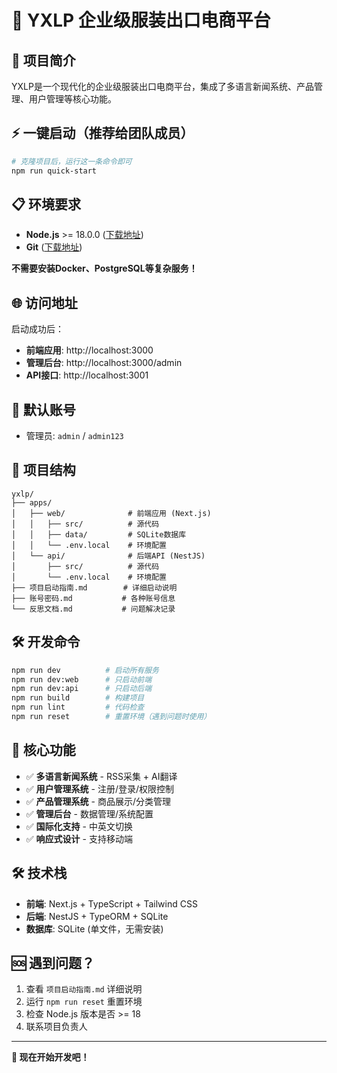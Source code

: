 # 🚀 YXLP 企业级服装出口电商平台

## 📖 项目简介

YXLP是一个现代化的企业级服装出口电商平台，集成了多语言新闻系统、产品管理、用户管理等核心功能。

## ⚡ 一键启动（推荐给团队成员）

```bash
# 克隆项目后，运行这一条命令即可
npm run quick-start
```

## 📋 环境要求

- **Node.js** >= 18.0.0 ([下载地址](https://nodejs.org/))
- **Git** ([下载地址](https://git-scm.com/))

**不需要安装Docker、PostgreSQL等复杂服务！**

## 🌐 访问地址

启动成功后：
- **前端应用**: http://localhost:3000
- **管理后台**: http://localhost:3000/admin  
- **API接口**: http://localhost:3001

## 🔑 默认账号

- 管理员: `admin` / `admin123`

## 📁 项目结构

```
yxlp/
├── apps/
│   ├── web/              # 前端应用 (Next.js)
│   │   ├── src/          # 源代码
│   │   ├── data/         # SQLite数据库
│   │   └── .env.local    # 环境配置
│   └── api/              # 后端API (NestJS)
│       ├── src/          # 源代码  
│       └── .env.local    # 环境配置
├── 项目启动指南.md        # 详细启动说明
├── 账号密码.md           # 各种账号信息
└── 反思文档.md           # 问题解决记录
```

## 🛠️ 开发命令

```bash
npm run dev          # 启动所有服务
npm run dev:web      # 只启动前端
npm run dev:api      # 只启动后端
npm run build        # 构建项目
npm run lint         # 代码检查
npm run reset        # 重置环境（遇到问题时使用）
```

## 🌟 核心功能

- ✅ **多语言新闻系统** - RSS采集 + AI翻译
- ✅ **用户管理系统** - 注册/登录/权限控制
- ✅ **产品管理系统** - 商品展示/分类管理
- ✅ **管理后台** - 数据管理/系统配置
- ✅ **国际化支持** - 中英文切换
- ✅ **响应式设计** - 支持移动端

## 🛠️ 技术栈

- **前端**: Next.js + TypeScript + Tailwind CSS
- **后端**: NestJS + TypeORM + SQLite
- **数据库**: SQLite (单文件，无需安装)

## 🆘 遇到问题？

1. 查看 `项目启动指南.md` 详细说明
2. 运行 `npm run reset` 重置环境
3. 检查 Node.js 版本是否 >= 18
4. 联系项目负责人

---

**🎉 现在开始开发吧！**
